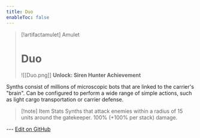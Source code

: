 ```yaml
---
title: Duo
enableToc: false
---
```

> [!artifactamulet] Amulet
>
> # Duo
>
> ![[Duo.png]]
> **Unlock: Siren Hunter Achievement** 

Synths consist of millions of microscopic bots that are linked to the carrier's "brain". Can be configured to perform a wide range of simple actions, such as light cargo transportation or carrier defense.

> [!note] Item Stats
> Synths that attack enemies within a radius of 15 units around the gatekeeper. 100% (+100% per stack) damage.

--- [Edit on GitHub](https://github.com/Mondrethos/gatekeeperwiki/edit/main/content/Artifacts/Duo.md)

